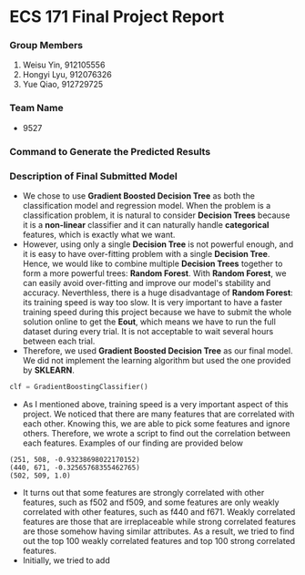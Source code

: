 # ECS 171 Final Project Report

### Group Members
1. Weisu Yin, 912105556
2. Hongyi Lyu, 912076326
3. Yue Qiao, 912729725

### Team Name

* 9527

### Command to Generate the Predicted Results


### Description of Final Submitted Model
* We chose to use __Gradient Boosted Decision Tree__ as both the classification model and regression model. When the problem is a classification problem, it is natural to consider __Decision Trees__ because it is a __non-linear__ classifier and it can naturally handle __categorical__ features, which is exactly what we want. 
* However, using only a single __Decision Tree__ is not powerful enough, and it is easy to have over-fitting problem with a single __Decision Tree__. Hence, we would like to combine multiple __Decision Trees__ together to form a more powerful trees: __Random Forest__. With __Random Forest__, we can easily avoid over-fitting and improve our model's stability and accuracy. Neverthless, there is a huge disadvantage of __Random Forest__: its training speed is way too slow. It is very important to have a faster training speed during this project because we have to submit the whole solution online to get the __Eout__, which means we have to run the full dataset during every trial. It is not acceptable to wait several hours between each trial. 
* Therefore, we used __Gradient Boosted Decision Tree__ as our final model. We did not implement the learning algorithm but used the one provided by __SKLEARN__.
```python
clf = GradientBoostingClassifier()
```
* As I mentioned above, training speed is a very important aspect of this project. We noticed that there are many features that are correlated with each other. Knowing this, we are able to pick some features and ignore others. Therefore, we wrote a script to find out the correlation between each features. Examples of our finding are provided below
```
(251, 508, -0.93238698022170152)
(440, 671, -0.32565768355462765)
(502, 509, 1.0)
```
* It turns out that some features are strongly correlated with other features, such as f502 and f509, and some features are only weakly correlated with other features, such as f440 and f671. Weakly correlated features are those that are irreplaceable while strong correlated features are those somehow having similar attributes. As a result, we tried to find out the top 100 weakly correlated features and top 100 strong correlated features. 
* Initially, we tried to add